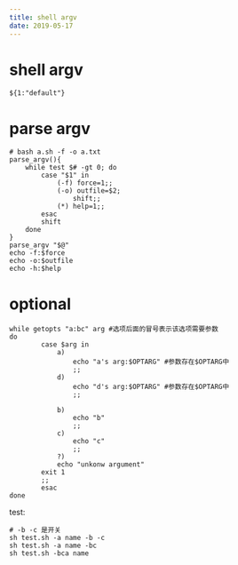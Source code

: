 ```yaml
---
title: shell argv
date: 2019-05-17
---
```

# shell argv

    ${1:"default"}

# parse argv

    # bash a.sh -f -o a.txt 
    parse_argv(){
        while test $# -gt 0; do
            case "$1" in
                (-f) force=1;;
                (-o) outfile=$2;
                    shift;;
                (*) help=1;;
            esac
            shift
        done
    }
    parse_argv "$@"
    echo -f:$force
    echo -o:$outfile
    echo -h:$help

# optional

    while getopts "a:bc" arg #选项后面的冒号表示该选项需要参数
    do
            case $arg in
                a)
                    echo "a's arg:$OPTARG" #参数存在$OPTARG中
                    ;;
                d)
                    echo "d's arg:$OPTARG" #参数存在$OPTARG中
                    ;;

                b)
                    echo "b"
                    ;;
                c)
                    echo "c"
                    ;;
                ?)  
                echo "unkonw argument"
            exit 1
            ;;
            esac
    done

test:

    # -b -c 是开关
    sh test.sh -a name -b -c
    sh test.sh -a name -bc
    sh test.sh -bca name
